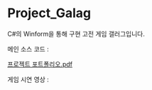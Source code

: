 # Project_Galag

C#의 Winform을 통해 구현 고전 게임 갤러그입니다.

메인 소스 코드 : 

[프로젝트 포트폴리오.pdf](https://docs.google.com/viewer?url=https://github.com/Seon-dongun/Project_Galag/raw/master/프로젝트_포트폴리오.pdf)

게임 시연 영상 : 
